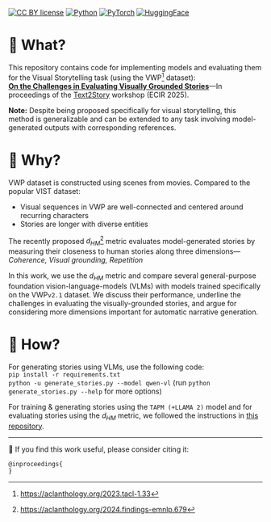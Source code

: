 [![CC BY license](https://img.shields.io/badge/License-CC%20BY-lightgray.svg)](https://creativecommons.org/licenses/by/4.0/)
[![Python](https://img.shields.io/badge/python-3.11-gold.svg)](https://www.python.org/downloads/release/python-311/)
[![PyTorch](https://img.shields.io/badge/Pytorch-2.0-pumpkin.svg)](https://pytorch.org/get-started/previous-versions/#v200)
[![HuggingFace](https://img.shields.io/badge/%F0%9F%A4%97-Models-purple)](https://huggingface.co/models?pipeline_tag=image-text-to-text&sort=trending)

# 👀 What?
This repository contains code for implementing models and evaluating them for the Visual Storytelling task (using the VWP[^1] dataset):  
**[On the Challenges in Evaluating Visually Grounded Stories]()**&mdash;In proceedings of the [Text2Story](https://text2story25.inesctec.pt/) workshop (ECIR 2025).

**Note:** Despite being proposed specifically for visual storytelling, this method is generalizable and can be extended to any task involving model-generated outputs with corresponding references.

# 🤔 Why?
VWP dataset is constructed using scenes from movies. Compared to the popular VIST dataset:
- Visual sequences in VWP are well-connected and centered around recurring characters
- Stories are longer with diverse entities

The recently proposed $d_{HM}$[^2] metric evaluates model-generated stories by measuring their closeness to human stories along three dimensions&mdash;*Coherence, Visual grounding, Repetition*

In this work, we use the $d_{HM}$ metric and compare several general-purpose foundation vision-language-models (VLMs) with models trained specifically on the VWP`v2.1` dataset. We discuss their performance, underline the challenges in evaluating the visually-grounded stories, and argue for considering more dimensions important for automatic narrative generation.

# 🤖 How?
For generating stories using VLMs, use the following code:  
`pip install -r requirements.txt`  
`python -u generate_stories.py --model qwen-vl` (run `python generate_stories.py --help` for more options)

For training & generating stories using the `TAPM (+LLAMA 2)` model and for evaluating stories using the $d_{HM}$ metric, we followed the instructions in [this repository](https://github.com/akskuchi/dHM-visual-storytelling).


[^1]: https://aclanthology.org/2023.tacl-1.33
[^2]: https://aclanthology.org/2024.findings-emnlp.679

---
🔗 If you find this work useful, please consider citing it:
```
@inproceedings{
}
```
